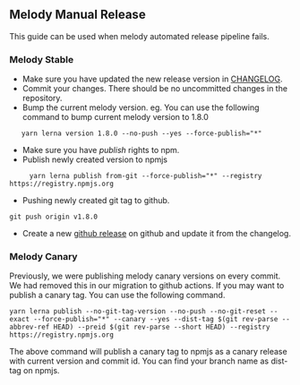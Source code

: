 ## Melody Manual Release

This guide can be used when melody automated release pipeline fails.

### Melody Stable

-   Make sure you have updated the new release version in [CHANGELOG](./CHANGELOG.md).
-   Commit your changes. There should be no uncommitted changes in the repository.
-   Bump the current melody version. eg. You can use the following
    command to bump current melody version to 1.8.0

```shell script
   yarn lerna version 1.8.0 --no-push --yes --force-publish="*"
```

-   Make sure you have _publish_ rights to npm.
-   Publish newly created version to npmjs

```shell script
     yarn lerna publish from-git --force-publish="*" --registry https://registry.npmjs.org
```

-   Pushing newly created git tag to github.

```shell script
git push origin v1.8.0
```

-   Create a new [github release](https://github.com/trivago/melody/releases/new) on github and update it from the changelog.

### Melody Canary

Previously, we were publishing melody canary versions on every commit. We had removed this in
our migration to github actions. If you may want to publish a canary tag. You can use the following command.

```shell script
yarn lerna publish --no-git-tag-version --no-push --no-git-reset --exact --force-publish="*" --canary --yes --dist-tag $(git rev-parse --abbrev-ref HEAD) --preid $(git rev-parse --short HEAD) --registry https://registry.npmjs.org
```

The above command will publish a canary tag to npmjs as a canary release with current version and commit id. You can find your
branch name as dist-tag on npmjs.
